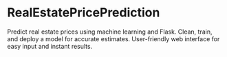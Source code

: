 # RealEstatePricePrediction
Predict real estate prices using machine learning and Flask. Clean, train, and deploy a model for accurate estimates. User-friendly web interface for easy input and instant results.
